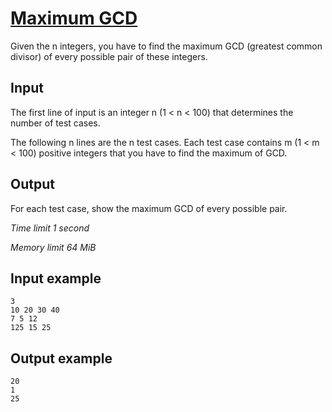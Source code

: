 # [Maximum GCD](https://www.e-olymp.com/en/contests/8903/problems/76956)

Given the n integers, you have to find the maximum GCD (greatest common divisor) of every possible pair of these integers.

## Input

The first line of input is an integer n (1 < n < 100) that determines the number of test cases.

The following n lines are the n test cases. Each test case contains m (1 < m < 100) positive integers that you have to find the maximum of GCD.

## Output

For each test case, show the maximum GCD of every possible pair.

_Time limit 1 second_

_Memory limit 64 MiB_

## Input example
```
3
10 20 30 40
7 5 12
125 15 25
```

## Output example
```
20
1
25
```
